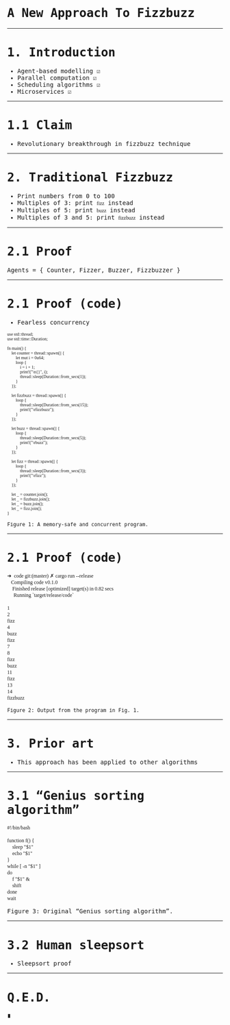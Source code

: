 <style type="text/css">
    html, body, div, p { font-family: CMU Serif, monospace }
    pre.small { font-size: 10px !important; }
    pre, code { font-family: CMU Typewriter Text !important }
</style>


# A New Approach To Fizzbuzz

---

# 1. Introduction

* Agent-based modelling ☑
* Parallel computation ☑
* Scheduling algorithms ☑
* Microservices ☑

---

# 1.1 Claim

* Revolutionary breakthrough in fizzbuzz technique

---

# 2. Traditional Fizzbuzz

* Print numbers from 0 to 100
* Multiples of 3: print `fizz` instead
* Multiples of 5: print `buzz` instead
* Multiples of 3 and 5: print `fizzbuzz` instead

---

# 2.1 Proof

Agents = { Counter, Fizzer, Buzzer, Fizzbuzzer }

---

# 2.1 Proof (code)

* Fearless concurrency

<pre class="small">
use std::thread;
use std::time::Duration;

fn main() {
    let counter = thread::spawn(|| {
        let mut i = 0u64;
        loop {
            i = i + 1;
            print!("\n{}", i);
            thread::sleep(Duration::from_secs(1));
        }
    });

    let fizzbuzz = thread::spawn(|| {
        loop {
            thread::sleep(Duration::from_secs(15));
            print!("\rfizzbuzz");
        }
    });

    let buzz = thread::spawn(|| {
        loop {
            thread::sleep(Duration::from_secs(5));
            print!("\rbuzz");
        }
    });

    let fizz = thread::spawn(|| {
        loop {
            thread::sleep(Duration::from_secs(3));
            print!("\rfizz");
        }
    });

    let _ = counter.join();
    let _ = fizzbuzz.join();
    let _ = buzz.join();
    let _ = fizz.join();
}
</pre>
<small>Figure 1: A memory-safe and concurrent program.</small>

---

# 2.1 Proof (code)

```
➜  code git:(master) ✗ cargo run --release
   Compiling code v0.1.0
    Finished release [optimized] target(s) in 0.82 secs
     Running `target/release/code`

1
2
fizz
4
buzz
fizz
7
8
fizz
buzz
11
fizz
13
14
fizzbuzz
```

<small>Figure 2: Output from the program in Fig. 1.</small>

---

# 3. Prior art

* This approach has been applied to other algorithms

---

# 3.1 “Genius sorting algorithm”

```
#!/bin/bash

function f() {
    sleep "$1"
    echo "$1"
}
while [ -n "$1" ]
do
    f "$1" &
    shift
done
wait
```
Figure 3: Original “Genius sorting algorithm”.

---

# 3.2 Human sleepsort

* Sleepsort proof

---

# Q.E.D.

∎
